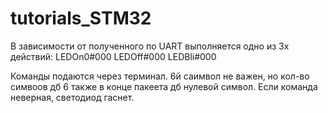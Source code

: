 # tutorials_STM32
В зависимости от полученного по UART  выполняется одно из 3х действий:
LEDOn0#000
LEDOff#000
LEDBli#000

Команды подаются через терминал. 6й саимвол не важен, но кол-во симвоов дб 6
также в конце пакеета дб нулевой символ.
Если команда неверная, светодиод гаснет.
